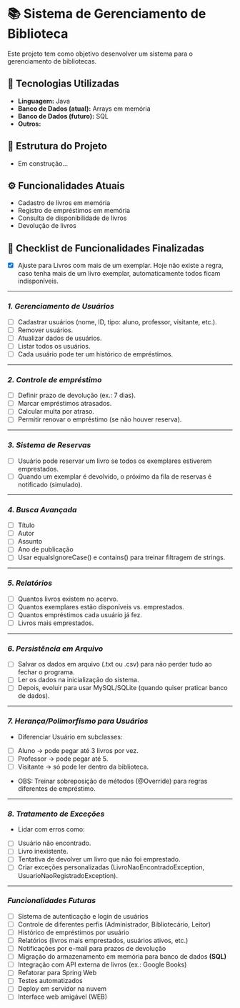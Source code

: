 # 📚 Sistema de Gerenciamento de Biblioteca

Este projeto tem como objetivo desenvolver um sistema para o gerenciamento de bibliotecas.


## 🚀 Tecnologias Utilizadas
- **Linguagem:** Java
- **Banco de Dados (atual):** Arrays em memória
- **Banco de Dados (futuro):** SQL
- **Outros:**


## 📂 Estrutura do Projeto

- Em construção...


## ⚙️ Funcionalidades Atuais
- Cadastro de livros em memória
- Registro de empréstimos em memória
- Consulta de disponibilidade de livros
- Devolução de livros


## 📝 Checklist de Funcionalidades Finalizadas
- [x] Ajuste para Livros com mais de um exemplar. Hoje não existe a regra, caso tenha mais de um livro exemplar, automaticamente todos ficam indisponíveis.
---
### _1. Gerenciamento de Usuários_
  - [ ] Cadastrar usuários (nome, ID, tipo: aluno, professor, visitante, etc.).
  - [ ] Remover usuários.
  - [ ] Atualizar dados de usuários.
  - [ ] Listar todos os usuários.
  - [ ] Cada usuário pode ter um histórico de empréstimos.
---
### _2. Controle de empréstimo_
  - [ ] Definir prazo de devolução (ex.: 7 dias).
  - [ ] Marcar empréstimos atrasados. 
  - [ ] Calcular multa por atraso. 
  - [ ] Permitir renovar o empréstimo (se não houver reserva).
---
### _3. Sistema de Reservas_
  - [ ] Usuário pode reservar um livro se todos os exemplares estiverem emprestados.
  - [ ] Quando um exemplar é devolvido, o próximo da fila de reservas é notificado (simulado).
---
### _4. Busca Avançada_
  - [ ] Título
  - [ ] Autor
  - [ ] Assunto
  - [ ] Ano de publicação
  - [ ] Usar equalsIgnoreCase() e contains() para treinar filtragem de strings.
---
### _5. Relatórios_
  - [ ] Quantos livros existem no acervo.
  - [ ] Quantos exemplares estão disponíveis vs. emprestados. 
  - [ ] Quantos empréstimos cada usuário já fez. 
  - [ ] Livros mais emprestados.
---
### _6. Persistência em Arquivo_
  - [ ] Salvar os dados em arquivo (.txt ou .csv) para não perder tudo ao fechar o programa. 
  - [ ] Ler os dados na inicialização do sistema. 
  - [ ] Depois, evoluir para usar MySQL/SQLite (quando quiser praticar banco de dados).
---
### _7. Herança/Polimorfismo para Usuários_
  - Diferenciar Usuário em subclasses:
  - [ ] Aluno → pode pegar até 3 livros por vez.
  - [ ] Professor → pode pegar até 5.
  - [ ] Visitante → só pode ler dentro da biblioteca. 
  - OBS: Treinar sobreposição de métodos (@Override) para regras diferentes de empréstimo.
---
### _8. Tratamento de Exceções_
- Lidar com erros como:
- [ ] Usuário não encontrado. 
- [ ] Livro inexistente. 
- [ ] Tentativa de devolver um livro que não foi emprestado. 
- [ ] Criar exceções personalizadas (LivroNaoEncontradoException, UsuarioNaoRegistradoException).
-------
### _Funcionalidades Futuras_
- [ ] Sistema de autenticação e login de usuários
- [ ] Controle de diferentes perfis (Administrador, Bibliotecário, Leitor)
- [ ] Histórico de empréstimos por usuário
- [ ] Relatórios (livros mais emprestados, usuários ativos, etc.)
- [ ] Notificações por e-mail para prazos de devolução
- [ ] Migração do armazenamento em memória para banco de dados **(SQL)**
- [ ] Integração com API externa de livros (ex.: Google Books)
- [ ] Refatorar para Spring Web
- [ ] Testes automatizados
- [ ] Deploy em servidor na nuvem
- [ ] Interface web amigável (WEB)
